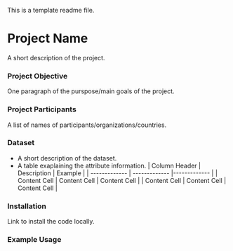 This is a template readme file.
# Project Name
A short description of the project.
### Project Objective
One paragraph of the purspose/main goals of the project.
### Project Participants
A list of names of participants/organizations/countries.
### Dataset
* A short description of the dataset.
* A table exaplaining the attribute information.
| Column Header  | Description | Example |
| ------------- | ------------- |------------- |
| Content Cell  | Content Cell  | Content Cell  |
| Content Cell  | Content Cell  | Content Cell  |
### Installation
Link to install the code locally.
### Example Usage



